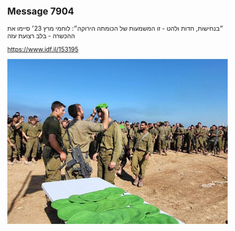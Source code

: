 ## Message 7904

״בנחישות, חדות ולהט - זו המשמעות של הכומתה הירוקה״:
לוחמי מרץ 23׳ סיימו את ההכשרה - בלב רצועת עזה

https://www.idf.il/153195

![Photo](./7904/7904_photo.jpg)
